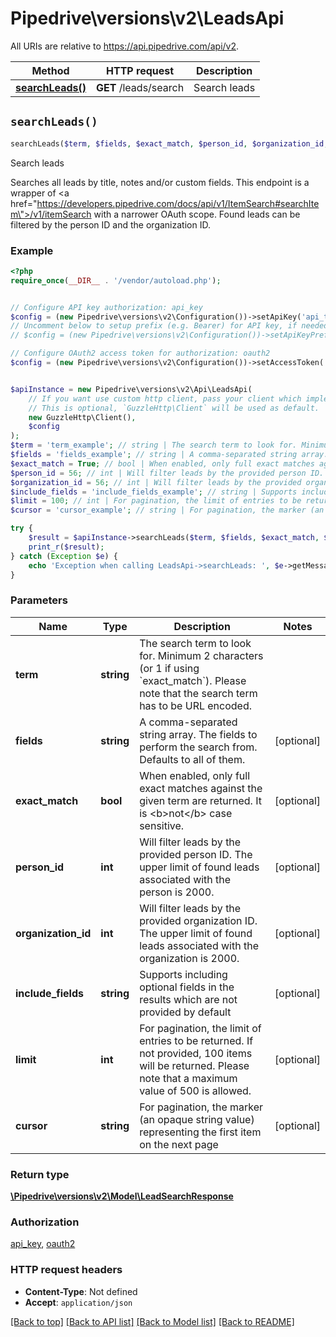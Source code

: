 # Pipedrive\versions\v2\LeadsApi

All URIs are relative to https://api.pipedrive.com/api/v2.

Method | HTTP request | Description
------------- | ------------- | -------------
[**searchLeads()**](LeadsApi.md#searchLeads) | **GET** /leads/search | Search leads


## `searchLeads()`

```php
searchLeads($term, $fields, $exact_match, $person_id, $organization_id, $include_fields, $limit, $cursor): \Pipedrive\versions\v2\Model\LeadSearchResponse
```

Search leads

Searches all leads by title, notes and/or custom fields. This endpoint is a wrapper of <a href=\"https://developers.pipedrive.com/docs/api/v1/ItemSearch#searchItem\">/v1/itemSearch</a> with a narrower OAuth scope. Found leads can be filtered by the person ID and the organization ID.

### Example

```php
<?php
require_once(__DIR__ . '/vendor/autoload.php');


// Configure API key authorization: api_key
$config = (new Pipedrive\versions\v2\Configuration())->setApiKey('api_token', 'YOUR_API_KEY');
// Uncomment below to setup prefix (e.g. Bearer) for API key, if needed
// $config = (new Pipedrive\versions\v2\Configuration())->setApiKeyPrefix('api_token', 'Bearer');

// Configure OAuth2 access token for authorization: oauth2
$config = (new Pipedrive\versions\v2\Configuration())->setAccessToken('YOUR_ACCESS_TOKEN');


$apiInstance = new Pipedrive\versions\v2\Api\LeadsApi(
    // If you want use custom http client, pass your client which implements `GuzzleHttp\ClientInterface`.
    // This is optional, `GuzzleHttp\Client` will be used as default.
    new GuzzleHttp\Client(),
    $config
);
$term = 'term_example'; // string | The search term to look for. Minimum 2 characters (or 1 if using `exact_match`). Please note that the search term has to be URL encoded.
$fields = 'fields_example'; // string | A comma-separated string array. The fields to perform the search from. Defaults to all of them.
$exact_match = True; // bool | When enabled, only full exact matches against the given term are returned. It is <b>not</b> case sensitive.
$person_id = 56; // int | Will filter leads by the provided person ID. The upper limit of found leads associated with the person is 2000.
$organization_id = 56; // int | Will filter leads by the provided organization ID. The upper limit of found leads associated with the organization is 2000.
$include_fields = 'include_fields_example'; // string | Supports including optional fields in the results which are not provided by default
$limit = 100; // int | For pagination, the limit of entries to be returned. If not provided, 100 items will be returned. Please note that a maximum value of 500 is allowed.
$cursor = 'cursor_example'; // string | For pagination, the marker (an opaque string value) representing the first item on the next page

try {
    $result = $apiInstance->searchLeads($term, $fields, $exact_match, $person_id, $organization_id, $include_fields, $limit, $cursor);
    print_r($result);
} catch (Exception $e) {
    echo 'Exception when calling LeadsApi->searchLeads: ', $e->getMessage(), PHP_EOL;
}
```

### Parameters

Name | Type | Description  | Notes
------------- | ------------- | ------------- | -------------
 **term** | **string**| The search term to look for. Minimum 2 characters (or 1 if using &#x60;exact_match&#x60;). Please note that the search term has to be URL encoded. |
 **fields** | **string**| A comma-separated string array. The fields to perform the search from. Defaults to all of them. | [optional]
 **exact_match** | **bool**| When enabled, only full exact matches against the given term are returned. It is &lt;b&gt;not&lt;/b&gt; case sensitive. | [optional]
 **person_id** | **int**| Will filter leads by the provided person ID. The upper limit of found leads associated with the person is 2000. | [optional]
 **organization_id** | **int**| Will filter leads by the provided organization ID. The upper limit of found leads associated with the organization is 2000. | [optional]
 **include_fields** | **string**| Supports including optional fields in the results which are not provided by default | [optional]
 **limit** | **int**| For pagination, the limit of entries to be returned. If not provided, 100 items will be returned. Please note that a maximum value of 500 is allowed. | [optional]
 **cursor** | **string**| For pagination, the marker (an opaque string value) representing the first item on the next page | [optional]

### Return type

[**\Pipedrive\versions\v2\Model\LeadSearchResponse**](../Model/LeadSearchResponse.md)

### Authorization

[api_key](../../README.md#api_key), [oauth2](../../README.md#oauth2)

### HTTP request headers

- **Content-Type**: Not defined
- **Accept**: `application/json`

[[Back to top]](#) [[Back to API list]](../../README.md#endpoints)
[[Back to Model list]](../../../../README.md#models)
[[Back to README]](../../../../README.md)
